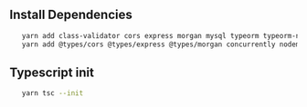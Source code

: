 ## Install Dependencies

```bash
   yarn add class-validator cors express morgan mysql typeorm typeorm-naming-strategies typescript
   yarn add @types/cors @types/express @types/morgan concurrently nodemon --dev

```

## Typescript init

```bash
   yarn tsc --init
```
